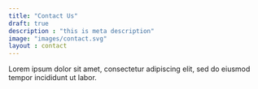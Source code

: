 ```yaml
---
title: "Contact Us"
draft: true
description : "this is meta description"
image: "images/contact.svg"
layout : contact
---
```


Lorem ipsum dolor sit amet, consectetur adipiscing elit, sed do eiusmod tempor incididunt ut labor.